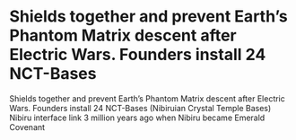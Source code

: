 # Shields together and prevent Earth’s Phantom Matrix descent after Electric Wars. Founders install 24 NCT-Bases

Shields together and prevent Earth’s Phantom Matrix descent after Electric Wars. Founders install 24 NCT-Bases
(Nibiruian Crystal Temple Bases) Nibiru interface link 3 million years ago when Nibiru became Emerald Covenant
